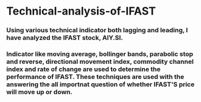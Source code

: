 # Technical-analysis-of-IFAST
### Using various technical indicator both lagging and leading, I have analyzed the IFAST stock, AIY.SI. 
### Indicator like moving average, bollinger bands, parabolic stop and reverse, directional movement index, commodity channel index and rate of change are used to determine the performance of IFAST. These techniques are used with the answering the all importnat question of whether IFAST'S price will move up or down.
